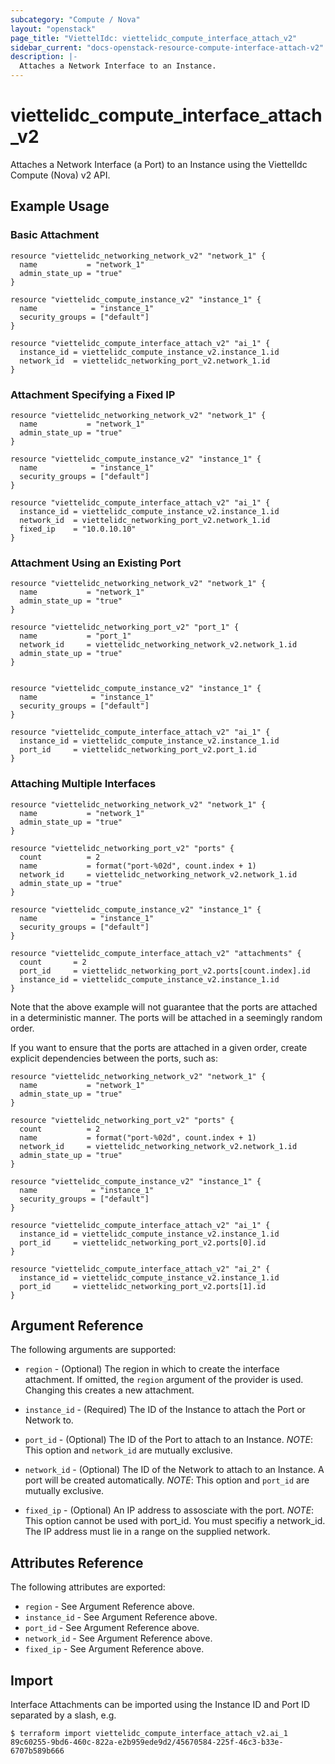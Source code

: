 ```yaml
---
subcategory: "Compute / Nova"
layout: "openstack"
page_title: "ViettelIdc: viettelidc_compute_interface_attach_v2"
sidebar_current: "docs-openstack-resource-compute-interface-attach-v2"
description: |-
  Attaches a Network Interface to an Instance.
---
```


# viettelidc\_compute\_interface\_attach\_v2

Attaches a Network Interface (a Port) to an Instance using the ViettelIdc
Compute (Nova) v2 API.

## Example Usage

### Basic Attachment

```hcl
resource "viettelidc_networking_network_v2" "network_1" {
  name           = "network_1"
  admin_state_up = "true"
}

resource "viettelidc_compute_instance_v2" "instance_1" {
  name            = "instance_1"
  security_groups = ["default"]
}

resource "viettelidc_compute_interface_attach_v2" "ai_1" {
  instance_id = viettelidc_compute_instance_v2.instance_1.id
  network_id  = viettelidc_networking_port_v2.network_1.id
}

```

### Attachment Specifying a Fixed IP

```hcl
resource "viettelidc_networking_network_v2" "network_1" {
  name           = "network_1"
  admin_state_up = "true"
}

resource "viettelidc_compute_instance_v2" "instance_1" {
  name            = "instance_1"
  security_groups = ["default"]
}

resource "viettelidc_compute_interface_attach_v2" "ai_1" {
  instance_id = viettelidc_compute_instance_v2.instance_1.id
  network_id  = viettelidc_networking_port_v2.network_1.id
  fixed_ip    = "10.0.10.10"
}

```


### Attachment Using an Existing Port

```hcl
resource "viettelidc_networking_network_v2" "network_1" {
  name           = "network_1"
  admin_state_up = "true"
}

resource "viettelidc_networking_port_v2" "port_1" {
  name           = "port_1"
  network_id     = viettelidc_networking_network_v2.network_1.id
  admin_state_up = "true"
}


resource "viettelidc_compute_instance_v2" "instance_1" {
  name            = "instance_1"
  security_groups = ["default"]
}

resource "viettelidc_compute_interface_attach_v2" "ai_1" {
  instance_id = viettelidc_compute_instance_v2.instance_1.id
  port_id     = viettelidc_networking_port_v2.port_1.id
}

```

### Attaching Multiple Interfaces

```hcl
resource "viettelidc_networking_network_v2" "network_1" {
  name           = "network_1"
  admin_state_up = "true"
}

resource "viettelidc_networking_port_v2" "ports" {
  count          = 2
  name           = format("port-%02d", count.index + 1)
  network_id     = viettelidc_networking_network_v2.network_1.id
  admin_state_up = "true"
}

resource "viettelidc_compute_instance_v2" "instance_1" {
  name            = "instance_1"
  security_groups = ["default"]
}

resource "viettelidc_compute_interface_attach_v2" "attachments" {
  count       = 2
  port_id     = viettelidc_networking_port_v2.ports[count.index].id
  instance_id = viettelidc_compute_instance_v2.instance_1.id
}
```

Note that the above example will not guarantee that the ports are attached in
a deterministic manner. The ports will be attached in a seemingly random
order.

If you want to ensure that the ports are attached in a given order, create
explicit dependencies between the ports, such as:

```hcl
resource "viettelidc_networking_network_v2" "network_1" {
  name           = "network_1"
  admin_state_up = "true"
}

resource "viettelidc_networking_port_v2" "ports" {
  count          = 2
  name           = format("port-%02d", count.index + 1)
  network_id     = viettelidc_networking_network_v2.network_1.id
  admin_state_up = "true"
}

resource "viettelidc_compute_instance_v2" "instance_1" {
  name            = "instance_1"
  security_groups = ["default"]
}

resource "viettelidc_compute_interface_attach_v2" "ai_1" {
  instance_id = viettelidc_compute_instance_v2.instance_1.id
  port_id     = viettelidc_networking_port_v2.ports[0].id
}

resource "viettelidc_compute_interface_attach_v2" "ai_2" {
  instance_id = viettelidc_compute_instance_v2.instance_1.id
  port_id     = viettelidc_networking_port_v2.ports[1].id
}
```

## Argument Reference

The following arguments are supported:

* `region` - (Optional) The region in which to create the interface attachment.
    If omitted, the `region` argument of the provider is used. Changing this
    creates a new attachment.

* `instance_id` - (Required) The ID of the Instance to attach the Port or Network to.

* `port_id` - (Optional) The ID of the Port to attach to an Instance.
   _NOTE_: This option and `network_id` are mutually exclusive.

* `network_id` - (Optional) The ID of the Network to attach to an Instance. A port will be created automatically.
   _NOTE_: This option and `port_id` are mutually exclusive.

* `fixed_ip` - (Optional) An IP address to assosciate with the port.
   _NOTE_: This option cannot be used with port_id. You must specifiy a network_id. The IP address must lie in a range on the supplied network.

## Attributes Reference

The following attributes are exported:

* `region` - See Argument Reference above.
* `instance_id` - See Argument Reference above.
* `port_id` - See Argument Reference above.
* `network_id` - See Argument Reference above.
* `fixed_ip`  - See Argument Reference above.

## Import

Interface Attachments can be imported using the Instance ID and Port ID
separated by a slash, e.g.

```
$ terraform import viettelidc_compute_interface_attach_v2.ai_1 89c60255-9bd6-460c-822a-e2b959ede9d2/45670584-225f-46c3-b33e-6707b589b666
```
